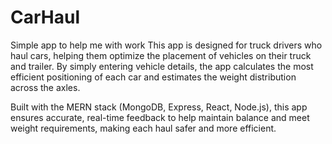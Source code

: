 # CarHaul
Simple app to help me with work
This app is designed for truck drivers who haul cars, helping them optimize the placement of vehicles on their truck and trailer. By simply entering vehicle details, the app calculates the most efficient positioning of each car and estimates the weight distribution across the axles.

Built with the MERN stack (MongoDB, Express, React, Node.js), this app ensures accurate, real-time feedback to help maintain balance and meet weight requirements, making each haul safer and more efficient.
